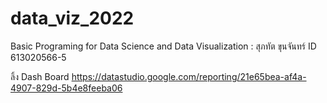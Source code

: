 # data_viz_2022
Basic Programing for Data Science and Data Visualization : สุภทัต ขุนจันทร์ ID 613020566-5

ลิ้ง Dash Board https://datastudio.google.com/reporting/21e65bea-af4a-4907-829d-5b4e8feeba06
